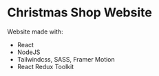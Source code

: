 # Christmas Shop Website

Website made with:

- React
- NodeJS
- Tailwindcss, SASS, Framer Motion
- React Redux Toolkit
